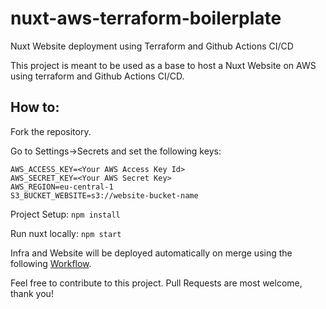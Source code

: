 # nuxt-aws-terraform-boilerplate
Nuxt Website deployment using Terraform and Github Actions CI/CD

This project is meant to be used as a base to host a Nuxt Website on AWS using terraform and Github Actions CI/CD.


## How to:

Fork the repository.

Go to Settings->Secrets and set the following keys:
  ```
  AWS_ACCESS_KEY=<Your AWS Access Key Id>
  AWS_SECRET_KEY=<Your AWS Secret Key>
  AWS_REGION=eu-central-1
  S3_BUCKET_WEBSITE=s3://website-bucket-name
  ```

Project Setup:
`npm install`

Run nuxt locally:
`npm start`

Infra and Website will be deployed automatically on merge using the following [Workflow](https://github.com/ebouther/nuxt-aws-terraform-boilerplate/blob/develop/.github/workflows/develop.yml).


Feel free to contribute to this project.
Pull Requests are most welcome, thank you!

